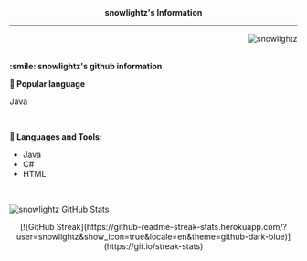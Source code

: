 <div align="center"><strong>snowlightz's Information</strong></div>
<hr>
<p align="right"><img src="https://komarev.com/ghpvc/?username=snowlightz&label=Views&color=0e75b6&style=flat" alt="snowlightz"></p>
<br>
<strong>:smile: snowlightz's github information</strong>
<br>

<b>🔗 Popular language</b> <p>Java</p>
<br>

<b>🔧 Languages and Tools:</b>
- <a target="_blank" rel="noreferrer">Java</a> 
- <a target="_blank" rel="noreferrer">C#</a>
- <a target="_blank" rel="noreferrer">HTML</a>

<br>

![snowlightz GitHub Stats](https://stats.hyochan.dev/api/github-stats-advanced?login=snowlightz)

<div align="center">
  [![GitHub Streak](https://github-readme-streak-stats.herokuapp.com/?user=snowlightz&show_icon=true&locale=en&theme=github-dark-blue)](https://git.io/streak-stats)
</div>
